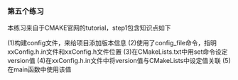 ### 第五个练习
本练习来自于CMAKE官网的tutorial，step1包含知识点如下

(1)构建config文件，来给项目添加版本信息
(2)使用了config_file命令，指明xxConfig.h.in文件和xxConfig.h文件位置
(3)在CMakeLists.txt中用set命令设定version值
(4)在xxConfig.h.in文件中将version值与CMakeLists中设定值关联
(5)在main函数中使用该值
